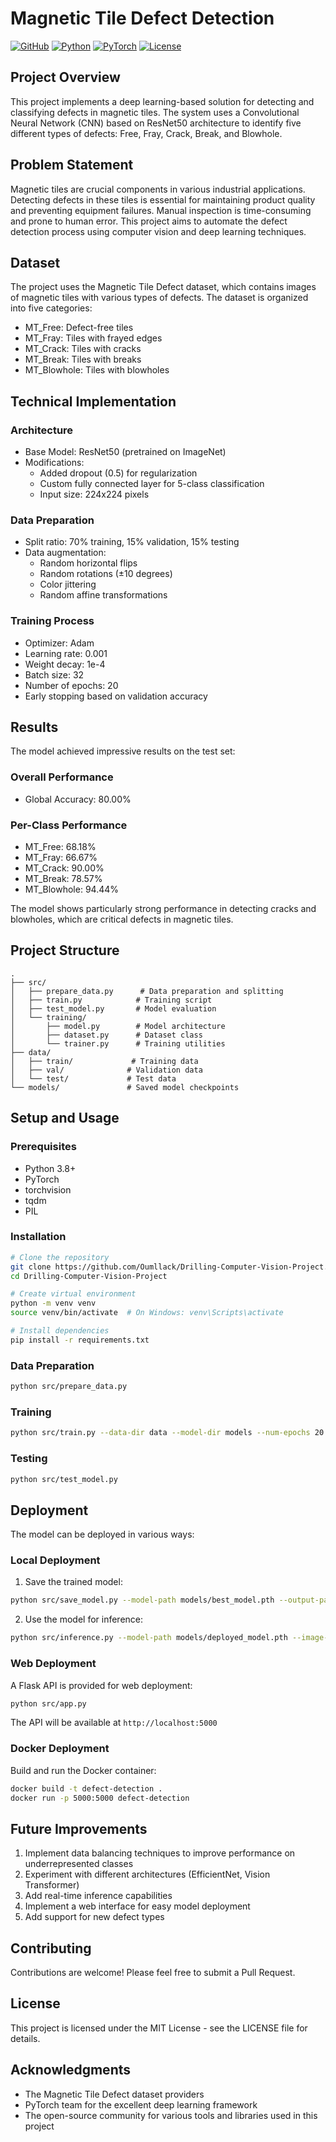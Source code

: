 # Magnetic Tile Defect Detection

[![GitHub](https://img.shields.io/badge/GitHub-Repository-blue)](https://github.com/Oumllack/Drilling-Computer-Vision-Project.git)
[![Python](https://img.shields.io/badge/Python-3.8+-blue)](https://www.python.org/)
[![PyTorch](https://img.shields.io/badge/PyTorch-2.0+-red)](https://pytorch.org/)
[![License](https://img.shields.io/badge/License-MIT-green)](LICENSE)

## Project Overview
This project implements a deep learning-based solution for detecting and classifying defects in magnetic tiles. The system uses a Convolutional Neural Network (CNN) based on ResNet50 architecture to identify five different types of defects: Free, Fray, Crack, Break, and Blowhole.

## Problem Statement
Magnetic tiles are crucial components in various industrial applications. Detecting defects in these tiles is essential for maintaining product quality and preventing equipment failures. Manual inspection is time-consuming and prone to human error. This project aims to automate the defect detection process using computer vision and deep learning techniques.

## Dataset
The project uses the Magnetic Tile Defect dataset, which contains images of magnetic tiles with various types of defects. The dataset is organized into five categories:
- MT_Free: Defect-free tiles
- MT_Fray: Tiles with frayed edges
- MT_Crack: Tiles with cracks
- MT_Break: Tiles with breaks
- MT_Blowhole: Tiles with blowholes

## Technical Implementation

### Architecture
- Base Model: ResNet50 (pretrained on ImageNet)
- Modifications:
  - Added dropout (0.5) for regularization
  - Custom fully connected layer for 5-class classification
  - Input size: 224x224 pixels

### Data Preparation
- Split ratio: 70% training, 15% validation, 15% testing
- Data augmentation:
  - Random horizontal flips
  - Random rotations (±10 degrees)
  - Color jittering
  - Random affine transformations

### Training Process
- Optimizer: Adam
- Learning rate: 0.001
- Weight decay: 1e-4
- Batch size: 32
- Number of epochs: 20
- Early stopping based on validation accuracy

## Results
The model achieved impressive results on the test set:

### Overall Performance
- Global Accuracy: 80.00%

### Per-Class Performance
- MT_Free: 68.18%
- MT_Fray: 66.67%
- MT_Crack: 90.00%
- MT_Break: 78.57%
- MT_Blowhole: 94.44%

The model shows particularly strong performance in detecting cracks and blowholes, which are critical defects in magnetic tiles.

## Project Structure
```
.
├── src/
│   ├── prepare_data.py      # Data preparation and splitting
│   ├── train.py            # Training script
│   ├── test_model.py       # Model evaluation
│   └── training/
│       ├── model.py        # Model architecture
│       ├── dataset.py      # Dataset class
│       └── trainer.py      # Training utilities
├── data/
│   ├── train/             # Training data
│   ├── val/              # Validation data
│   └── test/             # Test data
└── models/               # Saved model checkpoints
```

## Setup and Usage

### Prerequisites
- Python 3.8+
- PyTorch
- torchvision
- tqdm
- PIL

### Installation
```bash
# Clone the repository
git clone https://github.com/Oumllack/Drilling-Computer-Vision-Project.git
cd Drilling-Computer-Vision-Project

# Create virtual environment
python -m venv venv
source venv/bin/activate  # On Windows: venv\Scripts\activate

# Install dependencies
pip install -r requirements.txt
```

### Data Preparation
```bash
python src/prepare_data.py
```

### Training
```bash
python src/train.py --data-dir data --model-dir models --num-epochs 20 --batch-size 32 --learning-rate 0.001 --weight-decay 1e-4 --save-interval 5
```

### Testing
```bash
python src/test_model.py
```

## Deployment
The model can be deployed in various ways:

### Local Deployment
1. Save the trained model:
```bash
python src/save_model.py --model-path models/best_model.pth --output-path models/deployed_model.pth
```

2. Use the model for inference:
```bash
python src/inference.py --model-path models/deployed_model.pth --image-path path/to/image.jpg
```

### Web Deployment
A Flask API is provided for web deployment:
```bash
python src/app.py
```
The API will be available at `http://localhost:5000`

### Docker Deployment
Build and run the Docker container:
```bash
docker build -t defect-detection .
docker run -p 5000:5000 defect-detection
```

## Future Improvements
1. Implement data balancing techniques to improve performance on underrepresented classes
2. Experiment with different architectures (EfficientNet, Vision Transformer)
3. Add real-time inference capabilities
4. Implement a web interface for easy model deployment
5. Add support for new defect types

## Contributing
Contributions are welcome! Please feel free to submit a Pull Request.

## License
This project is licensed under the MIT License - see the LICENSE file for details.

## Acknowledgments
- The Magnetic Tile Defect dataset providers
- PyTorch team for the excellent deep learning framework
- The open-source community for various tools and libraries used in this project 